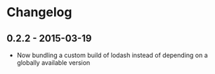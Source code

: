 # Changelog

## 0.2.2 - 2015-03-19

- Now bundling a custom build of lodash instead of depending on a globally available version
